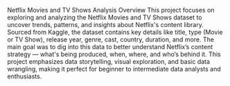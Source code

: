 Netflix Movies and TV Shows Analysis
Overview
This project focuses on exploring and analyzing the Netflix Movies and TV Shows dataset to uncover trends, patterns, and insights about Netflix's content library.
Sourced from Kaggle, the dataset contains key details like title, type (Movie or TV Show), release year, genre, cast, country, duration, and more. The main goal was to dig into this data to better understand Netflix’s content strategy — what's being produced, when, where, and who’s behind it.
This project emphasizes data storytelling, visual exploration, and basic data wrangling, making it perfect for beginner to intermediate data analysts and enthusiasts.

